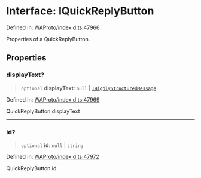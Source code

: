 # Interface: IQuickReplyButton

Defined in: [WAProto/index.d.ts:47966](https://github.com/Fokusdotid/Baileys/blob/f4c7971f59af0b012f8de667e7a21ae12f7bbf19/WAProto/index.d.ts#L47966)

Properties of a QuickReplyButton.

## Properties

### displayText?

> `optional` **displayText**: `null` \| [`IHighlyStructuredMessage`](../../Message/interfaces/IHighlyStructuredMessage.md)

Defined in: [WAProto/index.d.ts:47969](https://github.com/Fokusdotid/Baileys/blob/f4c7971f59af0b012f8de667e7a21ae12f7bbf19/WAProto/index.d.ts#L47969)

QuickReplyButton displayText

***

### id?

> `optional` **id**: `null` \| `string`

Defined in: [WAProto/index.d.ts:47972](https://github.com/Fokusdotid/Baileys/blob/f4c7971f59af0b012f8de667e7a21ae12f7bbf19/WAProto/index.d.ts#L47972)

QuickReplyButton id
